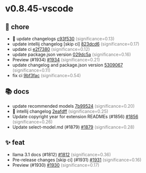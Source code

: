 # v0.8.45-vscode
## 🔧 chore
- 📝 update changelogs [c93f530](https://github.com/continuedev/continue/commit/c93f530abd0d64300c4d45a8ad8da9ee996f03f8) <span style='color:grey;'>(significance=0.13)</span>
- update intellij changelog [skip ci] [823dcd6](https://github.com/continuedev/continue/commit/823dcd6e66180ed74039d335980a8bc253239606) <span style='color:grey;'>(significance=0.17)</span>
- update ci [e2f7380](https://github.com/continuedev/continue/commit/e2f7380ee86a8e3483e3f5de5bba708565cde164) <span style='color:grey;'>(significance=0.12)</span>
- update package.json version [029dc5a](https://github.com/continuedev/continue/commit/029dc5aceac1df7cbde5f955f693a86c647eab61) <span style='color:grey;'>(significance=0.16)</span>
- Preview (#1934) [#1934](https://github.com/continuedev/continue/pull/1934) <span style='color:grey;'>(significance=0.21)</span>
- update changelog and package.json version [5309067](https://github.com/continuedev/continue/commit/5309067ac0e55ac1f464c1b24b8facf2d06896bd) <span style='color:grey;'>(significance=0.11)</span>
- fix ci [9bf3fac](https://github.com/continuedev/continue/commit/9bf3facee0f722ea082054698f8d74fa4c5168ad) <span style='color:grey;'>(significance=0.54)</span>
## 📚 docs
- update recommended models [7b99524](https://github.com/continuedev/continue/commit/7b99524d16999af78a00b198724d3beb45334ff1) <span style='color:grey;'>(significance=0.20)</span>
- 📝 intellij changelog [2eafdff](https://github.com/continuedev/continue/commit/2eafdff54b1a77c6d403fa26a64c6793d7a4dfb9) <span style='color:grey;'>(significance=0.25)</span>
- Update copyright year for extension READMEs (#1856) [#1856](https://github.com/continuedev/continue/pull/1856) <span style='color:grey;'>(significance=0.26)</span>
- Update select-model.md (#1879) [#1879](https://github.com/continuedev/continue/pull/1879) <span style='color:grey;'>(significance=0.28)</span>
## ✨ feat
- llama 3.1 docs (#1812) [#1812](https://github.com/continuedev/continue/pull/1812) <span style='color:grey;'>(significance=0.36)</span>
- Pre-release changes [skip ci] (#1931) [#1931](https://github.com/continuedev/continue/pull/1931) <span style='color:grey;'>(significance=0.16)</span>
- Preview (#1930) [#1930](https://github.com/continuedev/continue/pull/1930) <span style='color:grey;'>(significance=0.17)</span>
